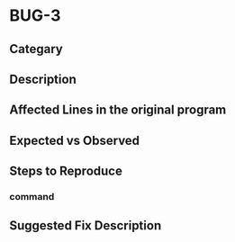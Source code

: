 # BUG-3
## Categary


## Description

## Affected Lines in the original program

## Expected vs Observed

## Steps to Reproduce
### command

## Suggested Fix Description